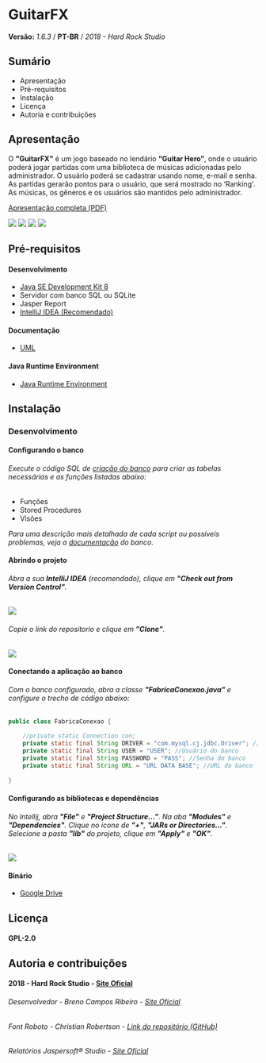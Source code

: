 # GuitarFX 
__Versão:__ _1.6.3_ / __PT-BR__ / _2018 - Hard Rock Studio_

## Sumário
* Apresentação
* Pré-requisitos
* Instalação
* Licença
* Autoria e contribuições

## Apresentação
O __"GuitarFX"__ é um jogo baseado no lendário
__“Guitar Hero”__, onde o usuário poderá
jogar partidas com uma biblioteca de
músicas adicionadas pelo administrador.
O usuário poderá se cadastrar
usando nome, e-mail e senha. As
partidas gerarão pontos para o usuário,
que será mostrado no ‘Ranking'.
As músicas, os gêneros e os usuários
são mantidos pelo administrador.

[Apresentação completa (PDF)](https://drive.google.com/open?id=10zD6LBiUUX7oDZ-isjOPX65HvNdgtuop)

![](https://drive.google.com/uc?id=1pa9t2f3GUD1Et_7CJg1d8uzkhIlQtO_r)
![](https://drive.google.com/uc?id=1BvESYgAJFWN1_h7NEGDuKyaeU-l_YnPQ)
![](https://drive.google.com/uc?id=1klR5mvS1-C-O-CBSO6pAj0LsTYVxPCCo)
![](https://drive.google.com/uc?id=173n-2Lr_5PjeZdOxB8ZyUuEEYvi61aR9)

## Pré-requisitos
#### Desenvolvimento
* [Java SE Development Kit 8](https://www.oracle.com/technetwork/pt/java/javase/downloads/jdk8-downloads-2133151.html)
* Servidor com banco SQL ou SQLite
* Jasper Report
* [IntelliJ IDEA (Recomendado)](https://www.jetbrains.com/idea/)

#### Documentação
* [UML](https://drive.google.com/open?id=1udk7lsELrjJAxrLwjzex1d5KxdfwJts7)

#### Java Runtime Environment
* [Java Runtime Environment](https://www.java.com/pt_BR/download/)

## Instalação
### Desenvolvimento
#### Configurando o banco
###### Execute o código SQL de [criação do banco](https://drive.google.com/open?id=185J4BwL1YKo0wLKkDT5K2vzl2dNfE8x6) para criar as tabelas necessárias e as funções listadas abaixo:

* Funções
* Stored Procedures
* Visões

_Para uma descrição mais detalhada de cada script ou possíveis problemas, veja a [documentação](https://drive.google.com/open?id=1gRv5hPOEEgyJKNLK7rboNlZqZ8wJSoKB) do banco._

#### Abrindo o projeto
###### Abra a sua __IntelliJ IDEA__ (recomendado), clique em __"Check out from Version Control"__.
![](https://drive.google.com/uc?id=1cRSgvv18rE2Q5kLAQZ7UkvgdauYGqnRf)

###### Copie o link do repositorio e clique em __"Clone"__.
![](https://drive.google.com/uc?id=1JskosTBOgKaAuxgYRzX6hhSNxbNcHNul)

#### Conectando a aplicação ao banco
###### Com o banco configurado, abra a classe __"FabricaConexao.java"__ e configure o trecho de código abaixo:
``` java
public class FabricaConexao {

    //private static Connection con;
    private static final String DRIVER = "com.mysql.cj.jdbc.Driver"; //Driver do JDBC
    private static final String USER = "USER"; //Usuário do banco
    private static final String PASSWORD = "PASS"; //Senha do banco
    private static final String URL = "URL DATA BASE"; //URL do banco
    
}
```
#### Configurando as bibliotecas e dependências
###### No Intellij, abra __"File"__ e __"Project Structure..."__. Na aba __"Modules"__ e __"Dependencies"__. Clique no ícone de __"+"__, __"JARs or Directories..."__. Selecione a pasta __"lib"__ do projeto, clique em __"Apply"__ e __"OK"__.
![](https://drive.google.com/uc?id=16rKaSZyjbyb2AHNE9Ujg5r7a-rEbi3_u)

#### Binário
* [Google Drive](veverv)

## Licença
#### GPL-2.0

## Autoria e contribuições
#### 2018 - Hard Rock Studio - [Site Oficial](https://hardrockstudio.github.io/HardRockStudio-Website/)
###### Desenvolvedor - Breno Campos Ribeiro - [Site Oficial](https://hardrockstudio.github.io/HardRockStudio-Website/)
###### Font Roboto - Christian Robertson - [Link do repositório (GitHub)](https://github.com/google/roboto/)
###### Relatórios Jaspersoft® Studio  - [Site Oficial](https://community.jaspersoft.com/project/jaspersoft-studio)

